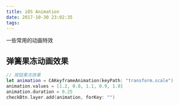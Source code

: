 ```yaml
---
title: iOS Animation
date: 2017-10-30 23:02:35
tags:
---
```

一些常用的动画特效
<!--more-->

## 弹簧果冻动画效果
```swift
// 按钮果冻效果
let animation = CAKeyframeAnimation(keyPath: "transform.scale")
animation.values = [1.2, 0.8, 1.1, 0.9, 1.0]
animation.duration = 0.25
checkBtn.layer.add(animation, forKey: "")
```
